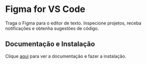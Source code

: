 # Figma for VS Code

Traga o Figma para o editor de texto. Inspecione projetos, receba notificações e obtenha sugestões de código.

## Documentação e Instalação

Clique [aqui](https://marketplace.visualstudio.com/items?itemName=figma.figma-vscode-extension) para ver a documentação e fazer a instalação.